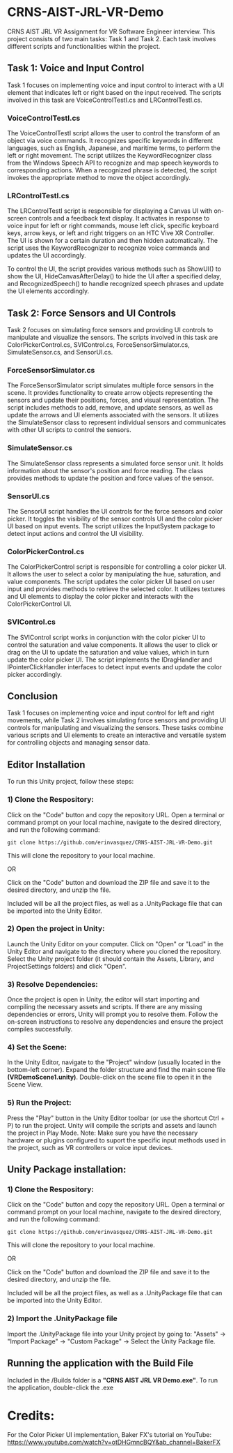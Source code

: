 # CRNS-AIST-JRL-VR-Demo
 CRNS AIST JRL VR Assignment for VR Software Engineer interview. This project consists of two main
 tasks: Task 1 and Task 2. Each task involves different scripts and functionalities within the project.


## Task 1: Voice and Input Control
Task 1 focuses on implementing voice and input control to interact with a UI element that indicates
left or right based on the input received. The scripts involved in this task are
VoiceControlTestI.cs and LRControlTestI.cs.

### VoiceControlTestI.cs
The VoiceControlTestI script allows the user to control the transform of an object via voice
commands. It recognizes specific keywords in different languages, such as English, Japanese,
and maritime terms, to perform the left or right movement. The script utilizes the
KeywordRecognizer class from the Windows Speech API to recognize and map speech keywords to
corresponding actions. When a recognized phrase is detected, the script invokes the appropriate
method to move the object accordingly.

### LRControlTestI.cs
The LRControlTestI script is responsible for displaying a Canvas UI with on-screen controls and
a feedback text display. It activates in response to voice input for left or right commands, mouse
left click, specific keyboard keys, arrow keys, or left and right triggers on an HTC Vive XR
Controller. The UI is shown for a certain duration and then hidden automatically. The script uses
the KeywordRecognizer to recognize voice commands and updates the UI accordingly.

To control the UI, the script provides various methods such as ShowUI() to show the UI,
HideCanvasAfterDelay() to hide the UI after a specified delay, and RecognizedSpeech() to handle
recognized speech phrases and update the UI elements accordingly.


## Task 2: Force Sensors and UI Controls
Task 2 focuses on simulating force sensors and providing UI controls to manipulate and visualize
the sensors. The scripts involved in this task are ColorPickerControl.cs, SVIControl.cs,
ForceSensorSimulator.cs, SimulateSensor.cs, and SensorUI.cs.

### ForceSensorSimulator.cs
The ForceSensorSimulator script simulates multiple force sensors in the scene. It provides
functionality to create arrow objects representing the sensors and update their positions, forces,
and visual representation. The script includes methods to add, remove, and update sensors, as well
as update the arrows and UI elements associated with the sensors. It utilizes the SimulateSensor
class to represent individual sensors and communicates with other UI scripts to control the sensors.

### SimulateSensor.cs
The SimulateSensor class represents a simulated force sensor unit. It holds information about the
sensor's position and force reading. The class provides methods to update the position and force
values of the sensor.

### SensorUI.cs
The SensorUI script handles the UI controls for the force sensors and color picker. It toggles the
visibility of the sensor controls UI and the color picker UI based on input events. The script
utilizes the InputSystem package to detect input actions and control the UI visibility.

### ColorPickerControl.cs
The ColorPickerControl script is responsible for controlling a color picker UI. It allows the user
to select a color by manipulating the hue, saturation, and value components. The script updates the
color picker UI based on user input and provides methods to retrieve the selected color. It
utilizes textures and UI elements to display the color picker and interacts with the
ColorPickerControl UI.

### SVIControl.cs
The SVIControl script works in conjunction with the color picker UI to control the saturation and
value components. It allows the user to click or drag on the UI to update the saturation and value
values, which in turn update the color picker UI. The script implements the IDragHandler and
IPointerClickHandler interfaces to detect input events and update the color picker accordingly.


## Conclusion
Task 1 focuses on implementing voice and input control for left and right movements, while Task 2
involves simulating force sensors and providing UI controls for manipulating and visualizing the
sensors. These tasks combine various scripts and UI elements to create an interactive and versatile
system for controlling objects and managing sensor data.


## Editor Installation

To run this Unity project, follow these steps:

### 1) Clone the Respository:
Click on the "Code" button and copy the repository URL. Open a terminal or command prompt on your
local machine, navigate to the desired directory, and run the following command:

` git clone https://github.com/erinvasquez/CRNS-AIST-JRL-VR-Demo.git `

This will clone the repository to your local machine.

OR

Click on the "Code" button and download the ZIP file and save it to the desired directory, and
unzip the file.

Included will be all the project files, as well as a .UnityPackage file that can
be imported into the Unity Editor.

### 2) Open the project in Unity:
Launch the Unity Editor on your computer. Click on "Open" or "Load" in the Unity Editor and navigate
to the directory where you cloned the repository. Select the Unity project folder (it should contain
the Assets, Library, and ProjectSettings folders) and click "Open".

### 3) Resolve Dependencies:
Once the project is open in Unity, the editor will start importing and compiling the necessary assets
and scripts. If there are any missing dependencies or errors, Unity will prompt you to resolve them.
Follow the on-screen instructions to resolve any dependencies and ensure the project compiles
successfully.

### 4) Set the Scene:
In the Unity Editor, navigate to the "Project" window (usually located in the bottom-left corner).
Expand the folder structure and find the main scene file **(VRDemoScene1.unity)**. Double-click
on the scene file to open it in the Scene View.

### 5) Run the Project:
Press the "Play" button in the Unity Editor toolbar (or use the shortcut Ctrl + P) to run the
project. Unity will compile the scripts and assets and launch the project in Play Mode. Note:
Make sure you have the necessary hardware or plugins configured to suport the specific input
methods used in the project, such as VR controllers or voice input devices.

## Unity Package installation:

### 1) Clone the Respository:
Click on the "Code" button and copy the repository URL. Open a terminal or command prompt on your
local machine, navigate to the desired directory, and run the following command:

` git clone https://github.com/erinvasquez/CRNS-AIST-JRL-VR-Demo.git `

This will clone the repository to your local machine.

OR

Click on the "Code" button and download the ZIP file and save it to the desired directory, and
unzip the file.

Included will be all the project files, as well as a .UnityPackage file that can
be imported into the Unity Editor.

### 2) Import the .UnityPackage file

Import the .UnityPackage file into your Unity project by going to: "Assets" -> "Import Package"
-> "Custom Package" -> Select the Unity Package file.

## Running the application with the Build File

Included in the /Builds folder is a **"CRNS AIST JRL VR Demo.exe"**. To run the application,
double-click the .exe




# Credits:
For the Color Picker UI implementation, Baker FX's tutorial on
YouTube: https://www.youtube.com/watch?v=otDHGmncBQY&ab_channel=BakerFX